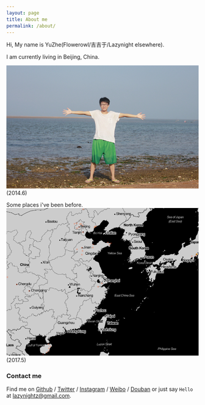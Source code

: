 ```yaml
---
layout: page
title: About me
permalink: /about/
---
```


Hi, My name is YuZhe(Flowerowl/吉吉于/Lazynight elsewhere).

I am currently living in Beijing, China.

![aboutme](/wp-content/uploads/2014/12/aboutme.png)
(2014.6)

Some places i've been before.
![travel](/wp-content/uploads/travel.png)
(2017.5)

### Contact me

Find me on [Github][github] / [Twitter][Twitter] / [Instagram][Instagram] / [Weibo][Weibo] / [Douban][Douban] or just say `Hello` at 
[lazynightz@gmail.com](lazynightz@gmail.com).


[github]: https://github.com/flowerowl
[twitter]: https://twitter.com/yyyyzzzzz
[douban]: http://www.douban.com/people/yuzhezhe
[weibo]: http://weibo.com/lazynightz
[instagram]: https://www.instagram.com/la2yni9ht/

<div class="github-card" data-github="flowerowl" data-width="400" data-height="150" data-theme="default"></div>
<script src="//cdn.jsdelivr.net/github-cards/latest/widget.js"></script>

